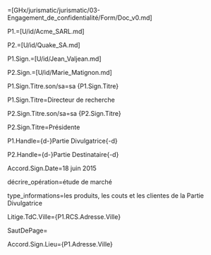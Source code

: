 =[GHx/jurismatic/jurismatic/03-Engagement_de_confidentialité/Form/Doc_v0.md]

P1.=[U/id/Acme_SARL.md]

P2.=[U/id/Quake_SA.md]

P1.Sign.=[U/id/Jean_Valjean.md]

P2.Sign.=[U/id/Marie_Matignon.md]
 
P1.Sign.Titre.son/sa=sa {P1.Sign.Titre}

P1.Sign.Titre=Directeur de recherche

P2.Sign.Titre.son/sa=sa {P2.Sign.Titre}

P2.Sign.Titre=Présidente

P1.Handle={d-}Partie Divulgatrice{-d}

P2.Handle={d-}Partie Destinataire{-d}

Accord.Sign.Date=18 juin 2015

décrire_opération=étude de marché

type_informations=les produits, les couts et les clientes de la Partie Divulgatrice

Litige.TdC.Ville={P1.RCS.Adresse.Ville}

SautDePage=</i>

Accord.Sign.Lieu={P1.Adresse.Ville}